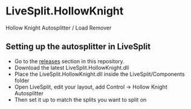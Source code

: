 # LiveSplit.HollowKnight
Hollow Knight Autosplitter / Load Remover

## Setting up the autosplitter in LiveSplit
- Go to the [releases](https://github.com/ShootMe/LiveSplit.HollowKnight/releases) section in this repository.
- Download the latest LiveSplit.HollowKnight.dll
- Place the LiveSplit.HollowKnight.dll inside the LiveSplit/Components folder
- Open LiveSplit, edit your layout, add Control -> Hollow Knight Autosplitter
- Then set it up to match the splits you want to split on